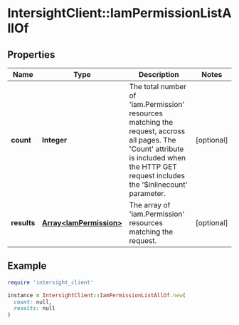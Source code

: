 # IntersightClient::IamPermissionListAllOf

## Properties

| Name | Type | Description | Notes |
| ---- | ---- | ----------- | ----- |
| **count** | **Integer** | The total number of &#39;iam.Permission&#39; resources matching the request, accross all pages. The &#39;Count&#39; attribute is included when the HTTP GET request includes the &#39;$inlinecount&#39; parameter. | [optional] |
| **results** | [**Array&lt;IamPermission&gt;**](IamPermission.md) | The array of &#39;iam.Permission&#39; resources matching the request. | [optional] |

## Example

```ruby
require 'intersight_client'

instance = IntersightClient::IamPermissionListAllOf.new(
  count: null,
  results: null
)
```

